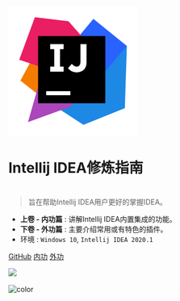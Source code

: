<!-- _coverpage.md -->

![logo](./web/intellij-idea.png)

# Intellij IDEA修炼指南
# 

> 旨在帮助Intellij IDEA用户更好的掌握IDEA。

- **上卷 - 内功篇** : 讲解Intellij IDEA内置集成的功能。
- **下卷 - 外功篇** : 主要介绍常用或有特色的插件。
- 环境 : `Windows 10`, `Intellij IDEA 2020.1`

[GitHub](https://github.com/TinyZzh/Intellij-IDEA-Master)
[内功](#README)
[外功](#README)

<!-- 背景图片 -->

![](_media/bg.png)

<!-- 背景色 -->

![color](#f0f0f0)
